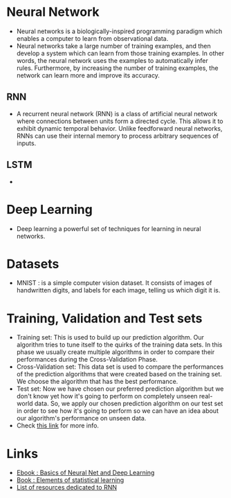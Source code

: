 # Neural Network
  - Neural networks is a biologically-inspired programming paradigm which enables a computer to learn from observational data.
  - Neural networks take a large number of training examples, and then develop a system which can learn from those training examples. In other words, the neural network uses the examples to automatically infer rules. Furthermore, by increasing the number of training examples, the network can learn more and improve its accuracy.  
## RNN
  - A recurrent neural network (RNN) is a class of artificial neural network where connections between units form a directed cycle. This allows it to exhibit dynamic temporal behavior. Unlike feedforward neural networks, RNNs can use their internal memory to process arbitrary sequences of inputs. 
## LSTM
  -   

# Deep Learning
  - Deep learning a powerful set of techniques for learning in neural networks. 

# Datasets
  - MNIST : is a simple computer vision dataset. It consists of images of handwritten digits, and labels for each image, telling us which digit it is.

# Training, Validation and Test sets
  - Training set: This is used to build up our prediction algorithm. Our algorithm tries to tune itself to the quirks of the training data sets. In this phase we usually create multiple algorithms in order to compare their performances during the Cross-Validation Phase.
  - Cross-Validation set: This data set is used to compare the performances of the prediction algorithms that were created based on the training set. We choose the algorithm that has the best performance.
  - Test set: Now we have chosen our preferred prediction algorithm but we don't know yet how it's going to perform on completely unseen real-world data. So, we apply our chosen prediction algorithm on our test set in order to see how it's going to perform so we can have an idea about our algorithm's performance on unseen data. 
  - Check [this link](https://stats.stackexchange.com/questions/19048/what-is-the-difference-between-test-set-and-validation-set) for more info.  

# Links
  - [Ebook : Basics of Neural Net and Deep Learning](http://neuralnetworksanddeeplearning.com/)
  - [Book : Elements of statistical learning](https://web.stanford.edu/~hastie/ElemStatLearn/)
  - [List of resources dedicated to RNN](https://github.com/kjw0612/awesome-rnn)

